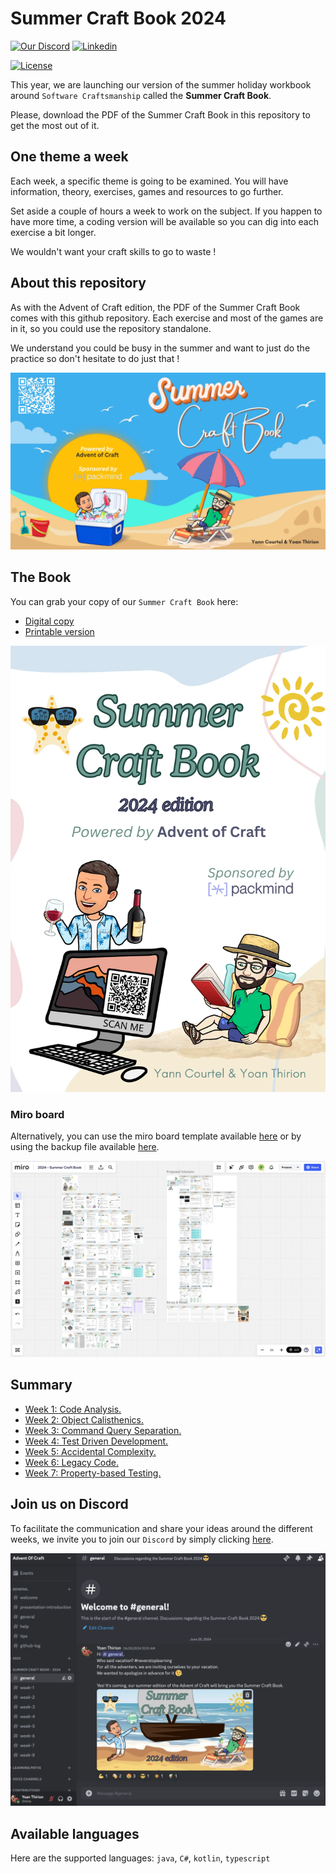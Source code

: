 # Summer Craft Book 2024

[![Our Discord](https://img.shields.io/badge/Discord-7289DA?style=for-the-badge&logo=discord&logoColor=white)](https://discord.gg/E5Z9s9UKTS)
[![Linkedin](https://img.shields.io/badge/LinkedIn-0077B5?style=for-the-badge&logo=linkedin&logoColor=white)](https://www.linkedin.com/company/advent-of-craft)

[![License](https://img.shields.io/github/license/advent-of-craft/advent-of-craft.svg)](https://github.com/advent-of-craft/2024-summer-craft-book/blob/main/LICENSE)

This year, we are launching our version of the summer holiday workbook around `Software Craftsmanship` called the **Summer Craft Book**.

Please, download the PDF of the Summer Craft Book in this repository to get the most out of it.

## One theme a week

Each week, a specific theme is going to be examined. You will have information, theory,  exercises, games and resources to go further. 

Set aside a couple of hours a week to work on the subject. If you happen to have more time, a coding version will be available so you can dig into each exercise a bit longer.

We wouldn't want your craft skills to go to waste !

## About this repository

As with the Advent of Craft edition, the PDF of the Summer Craft Book comes with this github repository. Each exercise and most of the games are in it, so you could use the repository standalone.

We understand you could be busy in the summer and want to just do the practice so don't hesitate to do just that !

![Summer of Craft](docs/img/summer-of-craft.webp)

## The Book
You can grab your copy of our `Summer Craft Book` here:
- [Digital copy](files/summer-craft-book-2024.pdf)
- [Printable version](files/summer-craft-book-print-2024.pdf)

[![Summer Craft Book](docs/img/cover.webp)](files/summer-craft-book-2024.pdf)

### Miro board
Alternatively, you can use the miro board template available [here](https://miro.com/app/board/uXjVK056f4o=/?share_link_id=201408685412) or by using the backup file available [here](files/summer-craft-book-2024-miro.rtb).

[![Miro board](docs/img/miro-board.webp)](https://miro.com/app/board/uXjVK056f4o=/?share_link_id=201408685412)

## Summary
- [Week 1: Code Analysis.](/docs/01-code-analysis/week01.md)
- [Week 2: Object Calisthenics.](/docs/02-object-calisthenics/week02.md)
- [Week 3: Command Query Separation.](/docs/03-cqs/week03.md)
- [Week 4: Test Driven Development.](docs/04-tdd/week04.md)
- [Week 5: Accidental Complexity.](docs/05-complexity/week05.md)
- [Week 6: Legacy Code.](docs/06-legacy-code/week06.md)
- [Week 7: Property-based Testing.](docs/07-pbt/week07.md)

## Join us on Discord

To facilitate the communication and share your ideas around the different weeks, we invite you to join our `Discord` by simply clicking [here](https://discord.gg/E5Z9s9UKTS).

![Discord Advent Of Craft](docs/img/discord.webp)

## Available languages
Here are the supported languages: `java`, `C#`, `kotlin`, `typescript`